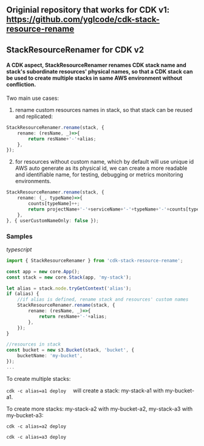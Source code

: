 
## Originial repository that works for CDK v1: https://github.com/yglcode/cdk-stack-resource-rename

## StackResourceRenamer for CDK v2

#### A CDK aspect, StackResourceRenamer renames CDK stack name and stack's subordinate resources' physical names, so that a CDK stack can be used to create multiple stacks in same AWS environment without confliction.

Two main use cases:

1. rename custom resources names in stack, so that stack can be reused and replicated:
```ts
StackResourceRenamer.rename(stack, {
    rename: (resName, _)=>{
        return resName+'-'+alias;
    },
});
```

2. for resources without custom name, which by default will use unique id AWS auto generate as its physical id, we can create a more readable and identifiable name, for testing, debugging or metrics monitoring environments.
```ts
StackResourceRenamer.rename(stack, {
    rename: (_, typeName)=>{
        counts[typeName]++;
        return projectName+'-'+serviceName+'-'+typeName+'-'+counts[typeName];
    },
}, { userCustomNameOnly: false });
```

### Samples

*typescript*
```ts
import { StackResourceRenamer } from 'cdk-stack-resource-rename';

const app = new core.App();
const stack = new core.Stack(app, 'my-stack');

let alias = stack.node.tryGetContext('alias');
if (alias) {
    //if alias is defined, rename stack and resources' custom names
    StackResourceRenamer.rename(stack, {
        rename: (resName, _)=>{
            return resName+'-'+alias;
        },
    });
}

//resources in stack
const bucket = new s3.Bucket(stack, 'bucket', {
    bucketName: 'my-bucket',
});
... 
```
To create multiple stacks:

`cdk -c alias=a1 deploy  `
will create a stack: my-stack-a1 with my-bucket-a1.

To create more stacks: my-stack-a2 with my-bucket-a2, my-stack-a3 with my-bucket-a3:

`cdk -c alias=a2 deploy`

`cdk -c alias=a3 deploy`
